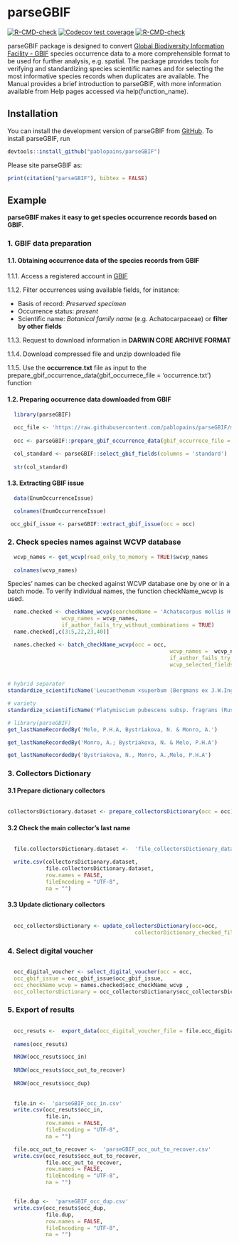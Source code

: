 
<!-- README.md is generated from README.Rmd. Please edit that file -->

# parseGBIF

<!-- badges: start -->

[![R-CMD-check](https://github.com/p/parseGBIF/pablopains/R-CMD-check/badge.svg)](https://github.com/pablopains/parseGBIF/actions)
[![Codecov test
coverage](https://codecov.io/gh/pablopains/parseGBIF/branch/main/graph/badge.svg)](https://app.codecov.io/gh/pablopains/parseGBIF?branch=main)
[![R-CMD-check](https://github.com/pablopains/parseGBIF/actions/workflows/R-CMD-check.yaml/badge.svg)](https://github.com/pablopains/parseGBIF/actions/workflows/R-CMD-check.yaml)

<!-- badges: end -->

parseGBIF package is designed to convert [Global Biodiversity
Information Facility - GBIF](https://www.gbif.org/) species occurrence
data to a more comprehensible format to be used for further analysis,
e.g. spatial. The package provides tools for verifying and standardizing
species scientific names and for selecting the most informative species
records when duplicates are available. The Manual provides a brief
introduction to parseGBIF, with more information available from Help
pages accessed via help(function_name).

## Installation

You can install the development version of parseGBIF from
[GitHub](https://github.com/pablopains/parseGBIF). To install parseGBIF,
run

``` r
devtools::install_github("pablopains/parseGBIF")
```

Please site parseGBIF as:

``` r
print(citation("parseGBIF"), bibtex = FALSE)
```

## Example

**parseGBIF makes it easy to get species occurrence records based on
GBIF.**

### 1. GBIF data preparation

#### 1.1. Obtaining occurrence data of the species records from GBIF

1.1.1. Access a registered account in [GBIF](gbif.org)

1.1.2. Filter occurrences using available fields, for instance:

- Basis of record: *Preserved specimen*
- Occurrence status: *present*
- Scientific name: *Botanical family name* (e.g. Achatocarpaceae) or
  **filter by other fields**

1.1.3. Request to download information in **DARWIN CORE ARCHIVE FORMAT**

1.1.4. Download compressed file and unzip downloaded file

1.1.5. Use the **occurrence.txt** file as input to the
prepare_gbif_occurrence_data(gbif_occurrece_file = ‘occurrence.txt’)
function

#### 1.2. Preparing occurrence data downloaded from GBIF

``` r
  library(parseGBIF)
  
  occ_file <- 'https://raw.githubusercontent.com/pablopains/parseGBIF/main/dataGBIF/Achatocarpaceae/occurrence.txt'
  
  occ <- parseGBIF::prepare_gbif_occurrence_data(gbif_occurrece_file = occ_file, columns = 'standard')
```

``` r
  col_standard <- parseGBIF::select_gbif_fields(columns = 'standard')
  
  str(col_standard)
```

#### 1.3. Extracting GBIF issue

``` r
  data(EnumOccurrenceIssue)

  colnames(EnumOccurrenceIssue)
```

``` r
 occ_gbif_issue <- parseGBIF::extract_gbif_issue(occ = occ)
```

### 2. Check species names against WCVP database

``` r
  wcvp_names <- get_wcvp(read_only_to_memory = TRUE)$wcvp_names
  
  colnames(wcvp_names)
```

Species’ names can be checked against WCVP database one by one or in a
batch mode. To verify individual names, the function checkName_wcvp is
used.

``` r
  name.checked <- checkName_wcvp(searchedName = 'Achatocarpus mollis H.Walter',
                 wcvp_names = wcvp_names,
                 if_author_fails_try_without_combinations = TRUE)
  name.checked[,c(3:5,22,23,40)]
```

``` r
  names.checked <- batch_checkName_wcvp(occ = occ,
                                                   wcvp_names =  wcvp_names,
                                                   if_author_fails_try_without_combinations = TRUE,
                                                   wcvp_selected_fields = 'standard')
  
```

``` r
# hybrid separator
standardize_scientificName('Leucanthemum ×superbum (Bergmans ex J.W.Ingram) D.H.Kent')

# variety 
standardize_scientificName('Platymiscium pubescens subsp. fragrans (Rusby) Klitg.')
```

``` r
# library(parseGBIF)
get_lastNameRecordedBy('Melo, P.H.A, Bystriakova, N. & Monro, A.')

get_lastNameRecordedBy('Monro, A.; Bystriakova, N. & Melo, P.H.A')

get_lastNameRecordedBy('Bystriakova, N., Monro, A.,Melo, P.H.A')
```

### 3. Collectors Dictionary

#### 3.1 Prepare dictionary collectors

``` r

collectorsDictionary.dataset <- prepare_collectorsDictionary(occ = occ)
```

#### 3.2 Check the main collector’s last name

``` r

  file.collectorsDictionary.dataset <-  'file_collectorsDictionary_dataset.csv'

  write.csv(collectorsDictionary.dataset,
            file.collectorsDictionary.dataset, 
            row.names = FALSE, 
            fileEncoding = "UTF-8", 
            na = "")
```

#### 3.3 Update dictionary collectors

``` r

  occ_collectorsDictionary <- update_collectorsDictionary(occ=occ,
                                        collectorDictionary_checked_file = file.collectorsDictionary.dataset)
```

### 4. Select digital voucher

``` r

  occ_digital_voucher <- select_digital_voucher(occ = occ,
  occ_gbif_issue = occ_gbif_issue$occ_gbif_issue,
  occ_checkName_wcvp = names.checked$occ_checkName_wcvp ,
  occ_collectorsDictionary = occ_collectorsDictionary$occ_collectorsDictionary)
```

### 5. Export of results

``` r

  occ_resuts <-  export_data(occ_digital_voucher_file = file.occ_digital_voucher )
  
  names(occ_resuts)

  NROW(occ_resuts$occ_in)
  
  NROW(occ_resuts$occ_out_to_recover)
  
  NROW(occ_resuts$occ_dup)
  
  
  file.in <-  'parseGBIF_occ_in.csv'
  write.csv(occ_resuts$occ_in,
            file.in, 
            row.names = FALSE, 
            fileEncoding = "UTF-8", 
            na = "")

  file.occ_out_to_recover <-  'parseGBIF_occ_out_to_recover.csv'
  write.csv(occ_resuts$occ_out_to_recover,
            file.occ_out_to_recover, 
            row.names = FALSE, 
            fileEncoding = "UTF-8", 
            na = "")


  file.dup <-  'parseGBIF_occ_dup.csv'
  write.csv(occ_resuts$occ_dup,
            file.dup, 
            row.names = FALSE, 
            fileEncoding = "UTF-8", 
            na = "")
```
